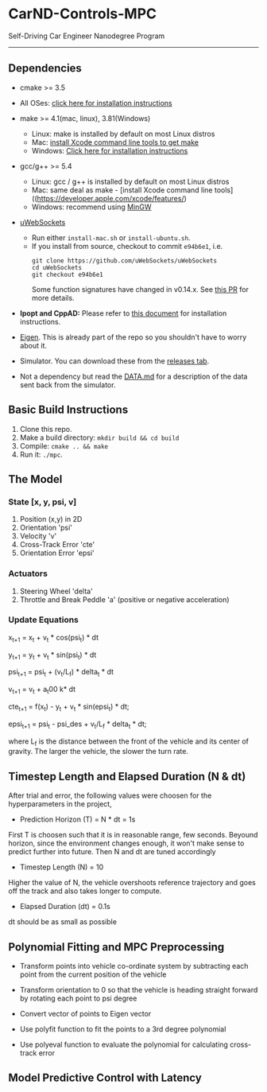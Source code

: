 # CarND-Controls-MPC
Self-Driving Car Engineer Nanodegree Program

---

## Dependencies

* cmake >= 3.5
 * All OSes: [click here for installation instructions](https://cmake.org/install/)
* make >= 4.1(mac, linux), 3.81(Windows)
  * Linux: make is installed by default on most Linux distros
  * Mac: [install Xcode command line tools to get make](https://developer.apple.com/xcode/features/)
  * Windows: [Click here for installation instructions](http://gnuwin32.sourceforge.net/packages/make.htm)
* gcc/g++ >= 5.4
  * Linux: gcc / g++ is installed by default on most Linux distros
  * Mac: same deal as make - [install Xcode command line tools]((https://developer.apple.com/xcode/features/)
  * Windows: recommend using [MinGW](http://www.mingw.org/)
* [uWebSockets](https://github.com/uWebSockets/uWebSockets)
  * Run either `install-mac.sh` or `install-ubuntu.sh`.
  * If you install from source, checkout to commit `e94b6e1`, i.e.
    ```
    git clone https://github.com/uWebSockets/uWebSockets
    cd uWebSockets
    git checkout e94b6e1
    ```
    Some function signatures have changed in v0.14.x. See [this PR](https://github.com/udacity/CarND-MPC-Project/pull/3) for more details.

* **Ipopt and CppAD:** Please refer to [this document](https://github.com/udacity/CarND-MPC-Project/blob/master/install_Ipopt_CppAD.md) for installation instructions.
* [Eigen](http://eigen.tuxfamily.org/index.php?title=Main_Page). This is already part of the repo so you shouldn't have to worry about it.
* Simulator. You can download these from the [releases tab](https://github.com/udacity/self-driving-car-sim/releases).
* Not a dependency but read the [DATA.md](./DATA.md) for a description of the data sent back from the simulator.


## Basic Build Instructions

1. Clone this repo.
2. Make a build directory: `mkdir build && cd build`
3. Compile: `cmake .. && make`
4. Run it: `./mpc`.

## The Model

### State [x, y, psi, v]

1. Position (x,y) in 2D
2. Orientation 'psi'
3. Velocity 'v'
4. Cross-Track Error 'cte'
5. Orientation Error 'epsi'

### Actuators

1. Steering Wheel 'delta'
2. Throttle and Break Peddle 'a' (positive or negative acceleration)

### Update Equations

x<sub>t+1</sub> = x<sub>t</sub> + v<sub>t</sub> * cos(psi<sub>t</sub>) * dt

y<sub>t+1</sub> = y<sub>t</sub> + v<sub>t</sub> * sin(psi<sub>t</sub>) * dt

psi<sub>t+1</sub> = psi<sub>t</sub> + (v<sub>t</sub>/L<sub>f</sub>) * delta<sub>t</sub> * dt
        
v<sub>t+1</sub> = v<sub>t</sub> + a<sub>t</sub>00 k* dt

cte<sub>t+1</sub> = f(x<sub>t</sub>) - y<sub>t</sub> + v<sub>t</sub> * sin(epsi<sub>t</sub>) * dt;

epsi<sub>t+1</sub> = psi<sub>t</sub> - psi_des + v<sub>t</sub>/L<sub>f</sub> * delta<sub>t</sub> * dt;

where L<sub>f</sub> is the distance between the front of the vehicle and its center of gravity. The larger the vehicle, the slower the turn rate.

## Timestep Length and Elapsed Duration (N & dt)

After trial and error, the following values were choosen for the hyperparameters in the project,

* Prediction Horizon (T) = N * dt = 1s

First T is choosen such that it is in reasonable range, few seconds. Beyound horizon, since the environment changes enough, it won't make sense to predict further into future. Then N and dt are tuned accordingly

* Timestep Length (N) = 10

Higher the value of N, the vehicle overshoots reference trajectory and goes off the track and also takes longer to compute.

* Elapsed Duration (dt) = 0.1s

dt should be as small as possible

## Polynomial Fitting and MPC Preprocessing

* Transform points into vehicle co-ordinate system by subtracting each point from the current position of the vehicle

* Transform orientation to 0 so that the vehicle is heading straight forward by rotating each point to psi degree

* Convert vector of points to Eigen vector

* Use polyfit function to fit the points to a 3rd degree polynomial

* Use polyeval function to evaluate the polynomial for calculating cross-track error

## Model Predictive Control with Latency
